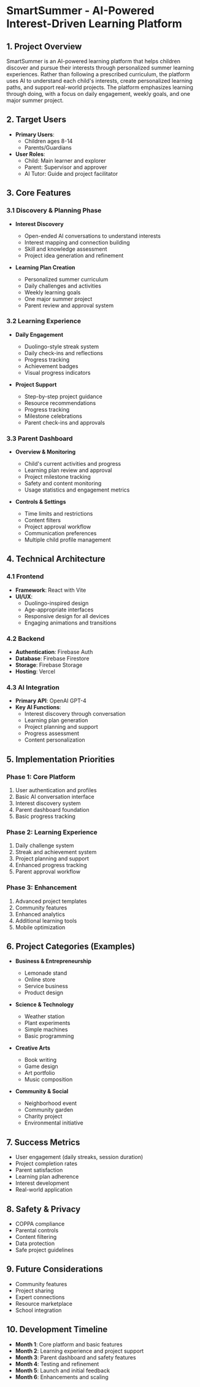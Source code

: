 # SmartSummer - AI-Powered Interest-Driven Learning Platform

## 1. Project Overview
SmartSummer is an AI-powered learning platform that helps children discover and pursue their interests through personalized summer learning experiences. Rather than following a prescribed curriculum, the platform uses AI to understand each child's interests, create personalized learning paths, and support real-world projects. The platform emphasizes learning through doing, with a focus on daily engagement, weekly goals, and one major summer project.

## 2. Target Users
- **Primary Users**: 
  - Children ages 8-14
  - Parents/Guardians
- **User Roles**:
  - Child: Main learner and explorer
  - Parent: Supervisor and approver
  - AI Tutor: Guide and project facilitator

## 3. Core Features

### 3.1 Discovery & Planning Phase
- **Interest Discovery**
  - Open-ended AI conversations to understand interests
  - Interest mapping and connection building
  - Skill and knowledge assessment
  - Project idea generation and refinement

- **Learning Plan Creation**
  - Personalized summer curriculum
  - Daily challenges and activities
  - Weekly learning goals
  - One major summer project
  - Parent review and approval system

### 3.2 Learning Experience
- **Daily Engagement**
  - Duolingo-style streak system
  - Daily check-ins and reflections
  - Progress tracking
  - Achievement badges
  - Visual progress indicators

- **Project Support**
  - Step-by-step project guidance
  - Resource recommendations
  - Progress tracking
  - Milestone celebrations
  - Parent check-ins and approvals

### 3.3 Parent Dashboard
- **Overview & Monitoring**
  - Child's current activities and progress
  - Learning plan review and approval
  - Project milestone tracking
  - Safety and content monitoring
  - Usage statistics and engagement metrics

- **Controls & Settings**
  - Time limits and restrictions
  - Content filters
  - Project approval workflow
  - Communication preferences
  - Multiple child profile management

## 4. Technical Architecture

### 4.1 Frontend
- **Framework**: React with Vite
- **UI/UX**: 
  - Duolingo-inspired design
  - Age-appropriate interfaces
  - Responsive design for all devices
  - Engaging animations and transitions

### 4.2 Backend
- **Authentication**: Firebase Auth
- **Database**: Firebase Firestore
- **Storage**: Firebase Storage
- **Hosting**: Vercel

### 4.3 AI Integration
- **Primary API**: OpenAI GPT-4
- **Key AI Functions**:
  - Interest discovery through conversation
  - Learning plan generation
  - Project planning and support
  - Progress assessment
  - Content personalization

## 5. Implementation Priorities

### Phase 1: Core Platform
1. User authentication and profiles
2. Basic AI conversation interface
3. Interest discovery system
4. Parent dashboard foundation
5. Basic progress tracking

### Phase 2: Learning Experience
1. Daily challenge system
2. Streak and achievement system
3. Project planning and support
4. Enhanced progress tracking
5. Parent approval workflow

### Phase 3: Enhancement
1. Advanced project templates
2. Community features
3. Enhanced analytics
4. Additional learning tools
5. Mobile optimization

## 6. Project Categories (Examples)
- **Business & Entrepreneurship**
  - Lemonade stand
  - Online store
  - Service business
  - Product design

- **Science & Technology**
  - Weather station
  - Plant experiments
  - Simple machines
  - Basic programming

- **Creative Arts**
  - Book writing
  - Game design
  - Art portfolio
  - Music composition

- **Community & Social**
  - Neighborhood event
  - Community garden
  - Charity project
  - Environmental initiative

## 7. Success Metrics
- User engagement (daily streaks, session duration)
- Project completion rates
- Parent satisfaction
- Learning plan adherence
- Interest development
- Real-world application

## 8. Safety & Privacy
- COPPA compliance
- Parental controls
- Content filtering
- Data protection
- Safe project guidelines

## 9. Future Considerations
- Community features
- Project sharing
- Expert connections
- Resource marketplace
- School integration

## 10. Development Timeline
- **Month 1**: Core platform and basic features
- **Month 2**: Learning experience and project support
- **Month 3**: Parent dashboard and safety features
- **Month 4**: Testing and refinement
- **Month 5**: Launch and initial feedback
- **Month 6**: Enhancements and scaling 